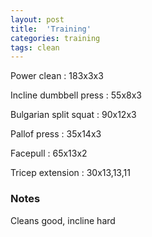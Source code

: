 ```yaml
---
layout: post
title:  'Training'
categories: training
tags: clean
---
```


Power clean : 183x3x3

Incline dumbbell press : 55x8x3

Bulgarian split squat : 90x12x3

Pallof press  : 35x14x3

Facepull  : 65x13x2

Tricep extension  : 30x13,13,11


### Notes

Cleans good, incline hard
